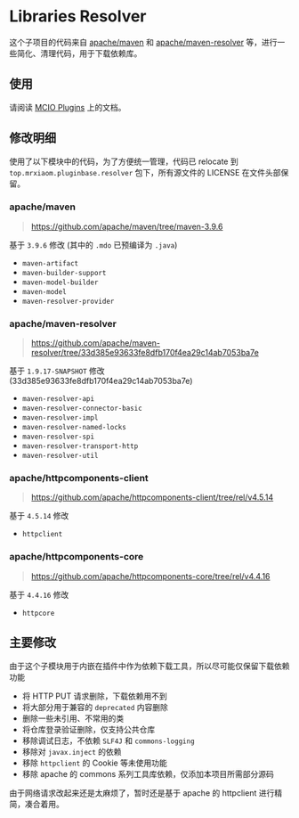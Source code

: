 # Libraries Resolver

这个子项目的代码来自 [apache/maven](https://github.com/apache/maven) 和 [apache/maven-resolver](https://github.com/apache/maven-resolver) 等，进行一些简化、清理代码，用于下载依赖库。

## 使用

请阅读 [MCIO Plugins](https://plugins.mcio.dev/elopers/base/resolver) 上的文档。

## 修改明细

使用了以下模块中的代码，为了方便统一管理，代码已 relocate 到 `top.mrxiaom.pluginbase.resolver` 包下，所有源文件的 LICENSE 在文件头部保留。

### apache/maven
> https://github.com/apache/maven/tree/maven-3.9.6

基于 `3.9.6` 修改 (其中的 `.mdo` 已预编译为 `.java`)
+ `maven-artifact`
+ `maven-builder-support`
+ `maven-model-builder`
+ `maven-model`
+ `maven-resolver-provider`

### apache/maven-resolver
> https://github.com/apache/maven-resolver/tree/33d385e93633fe8dfb170f4ea29c14ab7053ba7e

基于 `1.9.17-SNAPSHOT` 修改 (33d385e93633fe8dfb170f4ea29c14ab7053ba7e)
+ `maven-resolver-api`
+ `maven-resolver-connector-basic`
+ `maven-resolver-impl`
+ `maven-resolver-named-locks`
+ `maven-resolver-spi`
+ `maven-resolver-transport-http`
+ `maven-resolver-util`

### apache/httpcomponents-client
> https://github.com/apache/httpcomponents-client/tree/rel/v4.5.14

基于 `4.5.14` 修改
+ `httpclient`

### apache/httpcomponents-core
> https://github.com/apache/httpcomponents-core/tree/rel/v4.4.16

基于 `4.4.16` 修改
+ `httpcore`

## 主要修改
由于这个子模块用于内嵌在插件中作为依赖下载工具，所以尽可能仅保留下载依赖功能
+ 将 HTTP PUT 请求删除，下载依赖用不到
+ 将大部分用于兼容的 `deprecated` 内容删除
+ 删除一些未引用、不常用的类
+ 将仓库登录验证删除，仅支持公共仓库
+ 移除调试日志，不依赖 `SLF4J` 和 `commons-logging`
+ 移除对 `javax.inject` 的依赖
+ 移除 `httpclient` 的 Cookie 等未使用功能
+ 移除 apache 的 commons 系列工具库依赖，仅添加本项目所需部分源码

由于网络请求改起来还是太麻烦了，暂时还是基于 apache 的 httpclient 进行精简，凑合着用。
